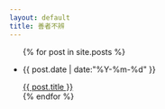 ```yaml
---
layout: default
title: 善者不辨
---
```


<ul class="posts">
	{% for post in site.posts %}
		<li><p class="date" cate="{{ post.categories }}">{{ post.date | date:"%Y-%m-%d" }}</p> <a href="{{ post.url }}">{{ post.title }}</a></li>
	{% endfor %}
</ul>
